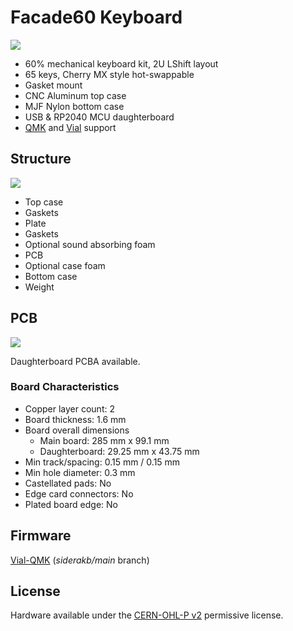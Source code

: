 # Facade60 Keyboard

![](https://i.imgur.com/wCdzQWL.jpeg)

- 60% mechanical keyboard kit, 2U LShift layout
- 65 keys, Cherry MX style hot-swappable
- Gasket mount
- CNC Aluminum top case
- MJF Nylon bottom case
- USB & RP2040 MCU daughterboard
- [QMK](https://qmk.fm/) and [Vial](https://get.vial.today/) support

## Structure

![](https://i.imgur.com/mCEPxZT.png)

- Top case
- Gaskets
- Plate
- Gaskets
- Optional sound absorbing foam
- PCB
- Optional case foam
- Bottom case
- Weight

## PCB

![](https://i.imgur.com/1ukbuLa.jpeg)

Daughterboard PCBA available.

### Board Characteristics

- Copper layer count: 2
- Board thickness: 1.6 mm
- Board overall dimensions
    - Main board: 285 mm x 99.1 mm
    - Daughterboard: 29.25 mm x 43.75 mm
- Min track/spacing: 0.15 mm / 0.15 mm
- Min hole diameter: 0.3 mm
- Castellated pads: No
- Edge card connectors: No
- Plated board edge: No

## Firmware

[Vial-QMK](https://github.com/siderakb/vial-qmk/tree/siderakb/main/keyboards/siderakb/facade) (*siderakb/main* branch)

## License

 Hardware available under the [CERN-OHL-P v2](/LICENSE) permissive license.
 
